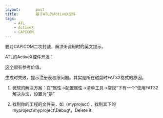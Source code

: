 ```yaml
---
layout:       post
title:        基于ATL的ActiveX控件
tags:
    - ATL
    - ActiveX
    - CAPICOM
---
```


要对CAPICOM二次封装，解决IE调用时的英文提示。

ATL的ActiveX控件开发：

[这个](http://www.cnblogs.com/13590/archive/2007/08/01/838677.html)很有参考价值。

生成时失败，提示注册表权限问题。其实是所在磁盘时FAT32格式的原因。

1. 微软的解决方案：在“属性->配置属性->清单工具->常规“下有一个”使用FAT32解决办法，设置为"是"

2. 找到你的工程的文件夹，如（myproject），找到其下的myproject\myproject\Debug\，Delete it.